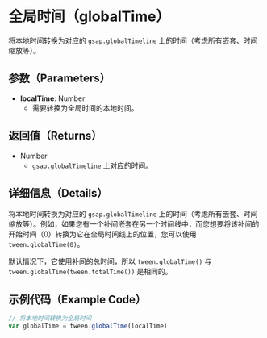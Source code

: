 # 全局时间（globalTime）

将本地时间转换为对应的 `gsap.globalTimeline` 上的时间（考虑所有嵌套、时间缩放等）。

## 参数（Parameters）

- **localTime**: Number
  - 需要转换为全局时间的本地时间。

## 返回值（Returns）

- Number
  - `gsap.globalTimeline` 上对应的时间。

## 详细信息（Details）

将本地时间转换为对应的 `gsap.globalTimeline` 上的时间（考虑所有嵌套、时间缩放等）。例如，如果您有一个补间嵌套在另一个时间线中，而您想要将该补间的开始时间（0）转换为它在全局时间线上的位置，您可以使用 `tween.globalTime(0)`。

默认情况下，它使用补间的总时间，所以 `tween.globalTime()` 与 `tween.globalTime(tween.totalTime())` 是相同的。

## 示例代码（Example Code）

```javascript
// 将本地时间转换为全局时间
var globalTime = tween.globalTime(localTime)
```
